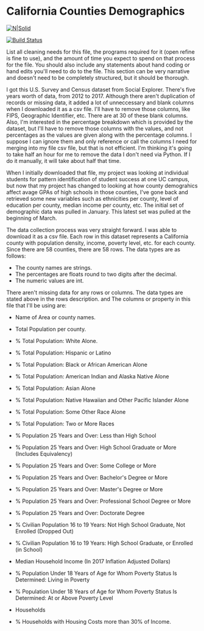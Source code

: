 # California Counties Demographics

[![N|Solid](https://cldup.com/dTxpPi9lDf.thumb.png)](https://nodesource.com/products/nsolid)

[![Build Status](https://travis-ci.org/joemccann/dillinger.svg?branch=master)](https://travis-ci.org/joemccann/dillinger)

List all cleaning needs for this file, the programs required for it (open refine is fine to use), and the amount of time you expect to spend on that process for the file.
You should also include any statements about hand coding or hand edits you'll need to do to the file. This section can be very narrative and doesn't need to be completely structured, but it should be thorough.

I got this U.S. Survey and Census dataset from Social Explorer. There's five years worth of data, from 2012 to 2017. Although there aren't duplication of records or missing data, it added a lot of unneccessary and blank columns when I downloaded it as a csv file. I'll have to remove those columns, like FIPS, Geographic Identifier, etc. There are at 30 of these blank columns. Also, I'm interested in the percentage breakdown which is provided by the dataset, but I'll have to remove those columns with the values, and not percentages as the values are given along with the percentage columns. I suppose I can ignore them and only reference or call the columns I need for merging into my file csv file, but that is not efficient. I'm thinking it's going to take half an hour for me to remove the data I don't need via Python. If I do it manually, it will take about half that time. 

When I initially downloaded that file, my project was looking at individual students for pattern identification of student success at one UC campus, but now that my project has changed to looking at how county demograhics affect avage GPAs of high schools in those counties, I've gone back and retrieved some new variables such as ethnicities per county, level of education per county, median income per county, etc. The initial set of demographic data was pulled in January. This latest set was pulled at the beginning of March.

The data collection process was very straight forward. I was able to download it as a csv file. Each row in this dataset represents a California county with population density, income, poverty level, etc. for each county. Since there are 58 counties, there are 58 rows. The data types are as follows:
- The county names are strings.
- The percentages are floats round to two digits after the decimal.
- The numeric values are int.

There aren't missing data for any rows or columns. The data types are stated above in the rows description. and The columns or property in this file that I'll be using are:
- Name of Area or county names.   
- Total Population per county. 
- % Total Population: White Alone. 
- % Total Population: Hispanic or Latino
- % Total Population: Black or African American Alone
- % Total Population: American Indian and Alaska Native Alone
- % Total Population: Asian Alone
- % Total Population: Native Hawaiian and Other Pacific Islander Alone
- % Total Population: Some Other Race Alone
- % Total Population: Two or More Races
- % Population 25 Years and Over: Less than High School
- % Population 25 Years and Over: High School Graduate or More (Includes Equivalency)
- % Population 25 Years and Over: Some College or More
- % Population 25 Years and Over: Bachelor's Degree or More
- % Population 25 Years and Over: Master's Degree or More
- % Population 25 Years and Over: Professional School Degree or More
- % Population 25 Years and Over: Doctorate Degree
- % Civilian Population 16 to 19 Years: Not High School Graduate, Not Enrolled (Dropped Out)
- % Civilian Population 16 to 19 Years: High School Graduate, or Enrolled (in School)
- Median Household Income (In 2017 Inflation Adjusted Dollars)
- % Population Under 18 Years of Age for Whom Poverty Status Is Determined: Living in Poverty
- % Population Under 18 Years of Age for Whom Poverty Status Is Determined: At or Above Poverty Level
- Households
- % Households with Housing Costs more than 30% of Income. 





   [dill]: <https://github.com/joemccann/dillinger>
   [git-repo-url]: <https://github.com/joemccann/dillinger.git>
   [john gruber]: <http://daringfireball.net>
   [df1]: <http://daringfireball.net/projects/markdown/>
   [markdown-it]: <https://github.com/markdown-it/markdown-it>
   [Ace Editor]: <http://ace.ajax.org>
   [node.js]: <http://nodejs.org>
   [Twitter Bootstrap]: <http://twitter.github.com/bootstrap/>
   [jQuery]: <http://jquery.com>
   [@tjholowaychuk]: <http://twitter.com/tjholowaychuk>
   [express]: <http://expressjs.com>
   [AngularJS]: <http://angularjs.org>
   [Gulp]: <http://gulpjs.com>

   [PlDb]: <https://github.com/joemccann/dillinger/tree/master/plugins/dropbox/README.md>
   [PlGh]: <https://github.com/joemccann/dillinger/tree/master/plugins/github/README.md>
   [PlGd]: <https://github.com/joemccann/dillinger/tree/master/plugins/googledrive/README.md>
   [PlOd]: <https://github.com/joemccann/dillinger/tree/master/plugins/onedrive/README.md>
   [PlMe]: <https://github.com/joemccann/dillinger/tree/master/plugins/medium/README.md>
   [PlGa]: <https://github.com/RahulHP/dillinger/blob/master/plugins/googleanalytics/README.md>
